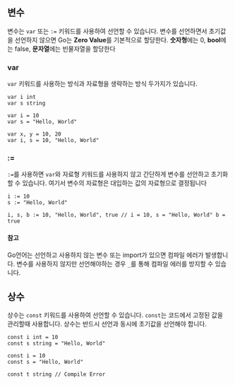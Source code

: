 ## 변수
변수는 ``var`` 또는 ``:=`` 키워드를 사용하여 선언할 수 있습니다.  변수를 선언하면서 초기값을 선언하지 않으면 Go는 **Zero Value**를 기본적으로 할당한다. **숫자형**에는 0,  **bool**에는 false, **문자열**에는 빈물자열을 할당한다 

### var
``var`` 키워드를 사용하는 방식과 자료형을 생략하는 방식 두가지가 있습니다.
```
var i int
var s string

var i = 10
var s = "Hello, World"

var x, y = 10, 20
var i, s = 10, "Hello, World"
```

### :=
``:=``를 사용하면 ``var``와 자료형 키워드를 사용하지 않고 간단하게 변수를 선안하고 초기화할 수 있습니다. 여기서 변수의 자료형은 대입하는 값의 자료형으로 결정됩니다

```
i := 10
s := "Hello, World"

i, s, b := 10, "Hello, World", true // i = 10, s = "Hello, World" b = true
```
#### 참고
Go언어는 선언하고 사용하지 않는 변수 또는 import가 있으면 컴파일 에러가 발생합니다.  변수를 사용하지 않지만 선언해야하는 경우 `_`를 통해 컴파일 에러를 방지할 수 있습니다.

## 상수
상수는 ``const`` 키워드를 사용하여 선언할 수 있습니다. ``const``는 코드에서 고정된 값을 관리할때 사용합니다. 상수는 반드시 선언과 동시에 초기값을 선언해야 합니다.

```
const i int = 10
const s string = "Hello, World"

const i = 10
const s = "Hello, World"

const t string // Compile Error
```



